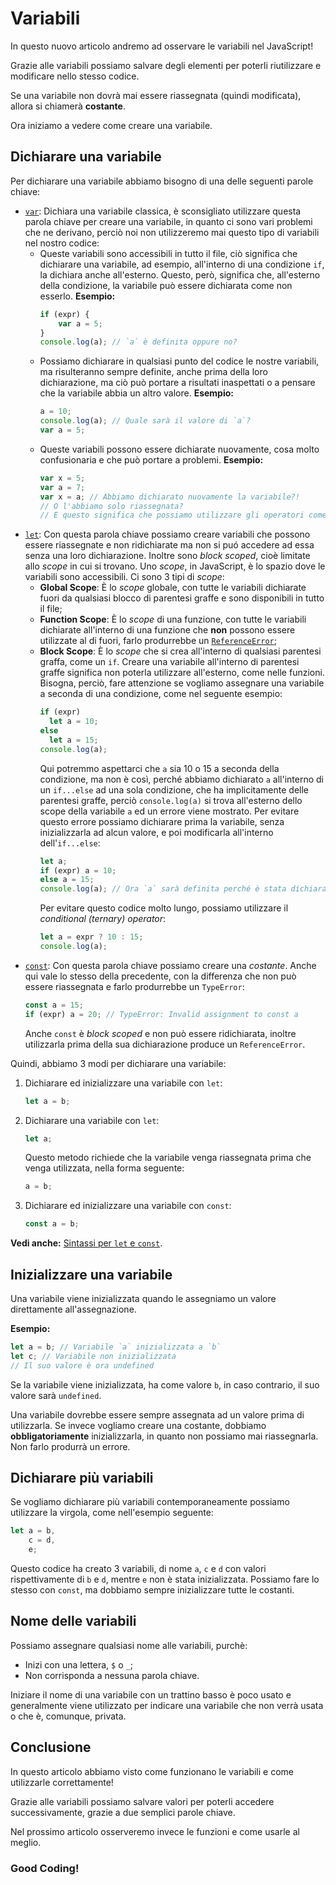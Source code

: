 # Variabili

In questo nuovo articolo andremo ad osservare le variabili nel JavaScript!

Grazie alle variabili possiamo salvare degli elementi per poterli riutilizzare e modificare nello
stesso codice.

Se una variabile non dovrà mai essere riassegnata (quindi modificata), allora si chiamerà
**costante**.

Ora iniziamo a vedere come creare una variabile.

## Dichiarare una variabile

Per dichiarare una variabile abbiamo bisogno di una delle seguenti parole chiave:

- [`var`](https://developer.mozilla.org/en-US/docs/Web/JavaScript/Reference/Statements/var):
  Dichiara una variabile classica, è sconsigliato utilizzare questa parola chiave per creare una
  variabile, in quanto ci sono vari problemi che ne derivano, perciò noi non utilizzeremo mai questo
  tipo di variabili nel nostro codice:
  - Queste variabili sono accessibili in tutto il file, ciò significa che dichiarare una variabile,
    ad esempio, all'interno di una condizione `if`, la dichiara anche all'esterno. Questo, però,
    significa che, all'esterno della condizione, la variabile può essere dichiarata come non
    esserlo. **Esempio:**
    ```js
    if (expr) {
    	var a = 5;
    }
    console.log(a); // `a` è definita oppure no?
    ```
  - Possiamo dichiarare in qualsiasi punto del codice le nostre variabili, ma risulteranno sempre
    definite, anche prima della loro dichiarazione, ma ciò può portare a risultati inaspettati o a
    pensare che la variabile abbia un altro valore. **Esempio:**
    ```js
    a = 10;
    console.log(a); // Quale sarà il valore di `a`?
    var a = 5;
    ```
  - Queste variabili possono essere dichiarate nuovamente, cosa molto confusionaria e che può
    portare a problemi. **Esempio:**
    ```js
    var x = 5;
    var a = 7;
    var x = a; // Abbiamo dichiarato nuovamente la variabile?!
    // O l'abbiamo solo riassegnata?
    // E questo significa che possiamo utilizzare gli operatori come `var x += a`?
    ```
- [`let`](https://developer.mozilla.org/en-US/docs/Web/JavaScript/Reference/Statements/let): Con
  questa parola chiave possiamo creare variabili che possono essere riassegnate e non ridichiarate
  ma non si puó accedere ad essa senza una loro dichiarazione. Inoltre sono _block scoped_, cioè
  limitate allo _scope_ in cui si trovano. Uno _scope_, in JavaScript, è lo spazio dove le variabili
  sono accessibili. Ci sono 3 tipi di _scope_:
  - **Global Scope**: È lo _scope_ globale, con tutte le variabili dichiarate fuori da qualsiasi
    blocco di parentesi graffe e sono disponibili in tutto il file;
  - **Function Scope**: È lo _scope_ di una funzione, con tutte le variabili dichiarate all'interno
    di una funzione che **non** possono essere utilizzate al di fuori, farlo produrrebbe un
    [`ReferenceError`](https://developer.mozilla.org/en-US/docs/Web/JavaScript/Reference/Errors/Not_defined#wrong_scope);
  - **Block Scope**: È lo _scope_ che si crea all'interno di qualsiasi parentesi graffa, come un
    `if`. Creare una variabile all'interno di parentesi graffe significa non poterla utilizzare
    all'esterno, come nelle funzioni. Bisogna, perciò, fare attenzione se vogliamo assegnare una
    variabile a seconda di una condizione, come nel seguente esempio:
    ```js
    if (expr)
      let a = 10;
    else
      let a = 15;
    console.log(a);
    ```
    Qui potremmo aspettarci che `a` sia 10 o 15 a seconda della condizione, ma non è così, perché
    abbiamo dichiarato `a` all'interno di un `if...else` ad una sola condizione, che ha
    implicitamente delle parentesi graffe, perciò `console.log(a)` si trova all'esterno dello scope
    della variabile `a` ed un errore viene mostrato. Per evitare questo errore possiamo dichiarare
    prima la variabile, senza inizializzarla ad alcun valore, e poi modificarla all'interno
    dell'`if...else`:
    ```js
    let a;
    if (expr) a = 10;
    else a = 15;
    console.log(a); // Ora `a` sarà definita perché è stata dichiarata fuori dalla condizione
    ```
    Per evitare questo codice molto lungo, possiamo utilizzare il _conditional (ternary) operator_:
    ```js
    let a = expr ? 10 : 15;
    console.log(a);
    ```
- [`const`](https://developer.mozilla.org/en-US/docs/Web/JavaScript/Reference/Statements/const): Con
  questa parola chiave possiamo creare una _costante_. Anche qui vale lo stesso della precedente,
  con la differenza che non può essere riassegnata e farlo produrrebbe un `TypeError`:
  ```js
  const a = 15;
  if (expr) a = 20; // TypeError: Invalid assignment to const a
  ```
  Anche `const` è _block scoped_ e non può essere ridichiarata, inoltre utilizzarla prima della sua
  dichiarazione produce un `ReferenceError`.

Quindi, abbiamo 3 modi per dichiarare una variabile:

1. Dichiarare ed inizializzare una variabile con `let`:
   ```js
   let a = b;
   ```
2. Dichiarare una variabile con `let`:
   ```js
   let a;
   ```
   Questo metodo richiede che la variabile venga riassegnata prima che venga utilizzata, nella forma
   seguente:
   ```js
   a = b;
   ```
3. Dichiarare ed inizializzare una variabile con `const`:
   ```js
   const a = b;
   ```

**Vedi anche:**
[Sintassi per `let` e `const`](2%20-%20Parole%20chiave%20&%20operatori.md#const--let).

## Inizializzare una variabile

Una variabile viene inizializzata quando le assegniamo un valore direttamente all'assegnazione.

**Esempio:**

```js
let a = b; // Variabile `a` inizializzata a `b`
let c; // Variabile non inizializzata
// Il suo valore è ora undefined
```

Se la variabile viene inizializzata, ha come valore `b`, in caso contrario, il suo valore sarà
`undefined`.

Una variabile dovrebbe essere sempre assegnata ad un valore prima di utilizzarla. Se invece vogliamo
creare una costante, dobbiamo **obbligatoriamente** inizializzarla, in quanto non possiamo mai
riassegnarla. Non farlo produrrà un errore.

## Dichiarare più variabili

Se vogliamo dichiarare più variabili contemporaneamente possiamo utilizzare la virgola, come
nell'esempio seguente:

```js
let a = b,
	c = d,
	e;
```

Questo codice ha creato 3 variabili, di nome `a`, `c` e `d` con valori rispettivamente di `b` e `d`,
mentre `e` non è stata inizializzata. Possiamo fare lo stesso con `const`, ma dobbiamo sempre
inizializzare tutte le costanti.

## Nome delle variabili

Possiamo assegnare qualsiasi nome alle variabili, purchè:

- Inizi con una lettera, `$` o `_`;
- Non corrisponda a nessuna parola chiave.

Iniziare il nome di una variabile con un trattino basso è poco usato e generalmente viene utilizzato
per indicare una variabile che non verrà usata o che è, comunque, privata.

## Conclusione

In questo articolo abbiamo visto come funzionano le variabili e come utilizzarle correttamente!

Grazie alle variabili possiamo salvare valori per poterli accedere successivamente, grazie a due
semplici parole chiave.

Nel prossimo articolo osserveremo invece le funzioni e come usarle al meglio.

### **Good Coding!**
